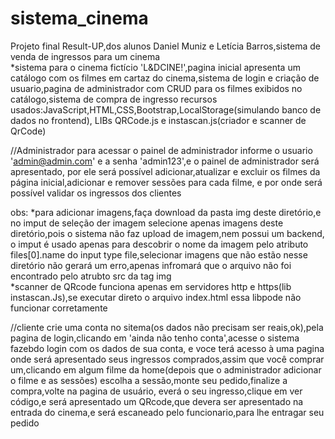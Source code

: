 # sistema_cinema
Projeto final Result-UP,dos alunos Daniel Muniz e Letícia Barros,sistema de venda de ingressos para um cinema<br>
 *sistema para o cinema fictício 'L&DCINE!',pagina inicial apresenta um catálogo com os filmes em cartaz do cinema,sistema de login e criação de usuario,pagina de administrador com CRUD para os filmes exibidos no catálogo,sistema de compra de ingresso
 recursos usados:JavaScript,HTML,CSS,Bootstrap,LocalStorage(simulando banco de dados no frontend), LIBs QRCode.js e instascan.js(criador e scanner de QrCode)
 

//Administrador
para acessar o painel de administrador informe o usuario 'admin@admin.com' e a senha 'admin123',e o painel de administrador será apresentado,
por ele será possível adicionar,atualizar e excluir os filmes da página inicial,adicionar e remover sessões para cada filme, e por onde será possível validar os ingressos dos clientes

obs:
*para adicionar imagens,faça download da pasta img deste diretório,e no imput de seleção der imagem selecione apenas imagens deste diretório,pois o sistema não faz upload de imagem,nem possui um backend,
o imput é usado apenas para descobrir o nome da imagem pelo atributo files[0].name do input type file,selecionar imagens que não estão nesse diretório não gerará um erro,apenas infromará que o arquivo não
foi encontrado pelo atrubto src da tag img
<br>*scanner de QRcode funciona apenas em servidores http e https(lib instascan.Js),se executar direto o arquivo index.html essa libpode não funcionar corretamente


//cliente
crie uma conta no sitema(os dados não precisam ser reais,ok),pela pagina de login,clicando em 'ainda não tenho conta',acesse o sistema fazebdo login com os dados de sua conta,
e voce terá acesso à uma pagina onde será apresentado seus ingressos comprados,assim que você comprar um,clicando em algum filme da home(depois que o administrador adicionar o filme e as sessões)
escolha a sessão,monte seu pedido,finalize a compra,volte na pagina de usuário, everá o seu ingresso,clique em ver código,e será apresentado um QRcode,que devera ser apresentado na entrada do 
cinema,e será escaneado pelo funcionario,para lhe entragar seu pedido

